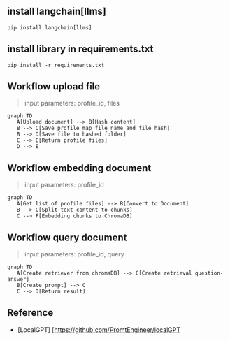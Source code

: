 ## install langchain[llms]
```shell
pip install langchain[llms]
```

## install library in requirements.txt
```shell
pip install -r requirements.txt
```

## Workflow upload file
> input parameters: profile_id, files
```mermaid
graph TD
   A[Upload document] --> B[Hash content]
   B --> C[Save profile map file name and file hash]
   B --> D[Save file to hashed folder]
   C --> E[Return profile files]
   D --> E
```

## Workflow embedding document
> input parameters: profile_id
```mermaid
graph TD
   A[Get list of profile files] --> B[Convert to Document]
   B --> C[Split text content to chunks] 
   C --> F[Embedding chunks to ChromaDB]
```

## Workflow query document
> input parameters: profile_id, query
```mermaid
graph TD
   A[Create retriever from chromaDB] --> C[Create retrieval question-answer]
   B[Create prompt] --> C
   C --> D[Return result]
```
## Reference
- [LocalGPT] [https://github.com/PromtEngineer/localGPT